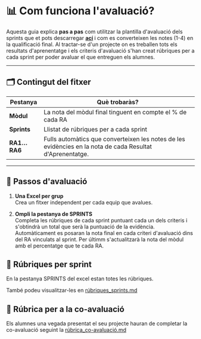 # 📊 Com funciona l'avaluació?

Aquesta guia explica **pas a pas** com utilitzar la plantilla d'avaluació dels sprints que et pots descarregar **[ací](Plantilla-Avaluar-Grup-Scape-Room-Creator.xlsx)** i com es converteixen les notes (1-4) en la qualificació final. Al tractar-se d'un projecte on es treballen tots els resultats d'aprenentatge i els criteris d'avaluació s'han creat rúbriques per a cada sprint per poder avaluar el que entreguen els alumnes.

---

## 🗂 Contingut del fitxer

| Pestanya | Què trobaràs? |
|----------|------------------|
| **Mòdul** | La nota del mòdul final tinguent en compte el % de cada RA |
| **Sprints** | Llistat de rúbriques per a cada sprint |
| **RA1…RA6** | Fulls automàtics que converteixen les notes de les evidències en la nota de cada Resultat d'Aprenentatge. |

---

## 📝 Passos d'avaluació

1. **Una Excel per grup**  
   Crea un fitxer independent per cada equip que avalues.

2. **Ompli la pestanya de SPRINTS**  
   Completa les rúbriques de cada sprint puntuant cada un dels criteris i s'obtindrà un total que serà la puntuació de la evidència. Automàticament es posaran la nota final en cada criteri d'avaluació dins del RA vinculats al sprint. Per últimm s'actualitzarà la nota del mòdul amb el percentatge que te cada RA.


## 📑 Rúbriques per sprint

En la pestanya SPRINTS del excel estan totes les rúbriques.

També podeu visualitzar-les en [rúbriques_sprints.md](./rúbriques_sprints.md)

## 📑 Rúbrica per a la co-avaluació

Els alumnes una vegada presentat el seu projecte hauran de completar la co-avaluació seguint la [rúbrica_co-avaluació.md](./rúbrica_co-avaluació.md)